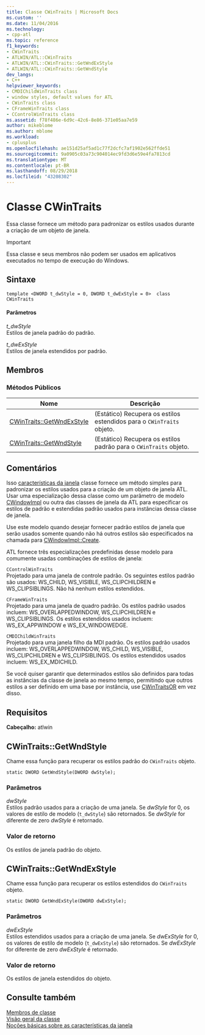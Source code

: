```yaml
---
title: Classe CWinTraits | Microsoft Docs
ms.custom: ''
ms.date: 11/04/2016
ms.technology:
- cpp-atl
ms.topic: reference
f1_keywords:
- CWinTraits
- ATLWIN/ATL::CWinTraits
- ATLWIN/ATL::CWinTraits::GetWndExStyle
- ATLWIN/ATL::CWinTraits::GetWndStyle
dev_langs:
- C++
helpviewer_keywords:
- CMDIChildWinTraits class
- window styles, default values for ATL
- CWinTraits class
- CFrameWinTraits class
- CControlWinTraits class
ms.assetid: f78f486e-6d9c-42c6-8e86-371e05aa7e59
author: mikeblome
ms.author: mblome
ms.workload:
- cplusplus
ms.openlocfilehash: ae151d25af5ad1c77f2dcfc7af1902e562ffde51
ms.sourcegitcommit: 9a0905c03a73c904014ec9fd3d6e59e4fa7813cd
ms.translationtype: MT
ms.contentlocale: pt-BR
ms.lasthandoff: 08/29/2018
ms.locfileid: "43208302"
---
```

# <a name="cwintraits-class"></a>Classe CWinTraits
Essa classe fornece um método para padronizar os estilos usados durante a criação de um objeto de janela.  
  
> [!IMPORTANT]
>  Essa classe e seus membros não podem ser usados em aplicativos executados no tempo de execução do Windows.  
  
## <a name="syntax"></a>Sintaxe  
  
```
template <DWORD t_dwStyle = 0, DWORD t_dwExStyle = 0>  class CWinTraits
```  
  
#### <a name="parameters"></a>Parâmetros  
 *t_dwStyle*  
 Estilos de janela padrão do padrão.  
  
 *t_dwExStyle*  
 Estilos de janela estendidos por padrão.  
  
## <a name="members"></a>Membros  
  
### <a name="public-methods"></a>Métodos Públicos  
  
|Nome|Descrição|  
|----------|-----------------|  
|[CWinTraits::GetWndExStyle](#getwndexstyle)|(Estático) Recupera os estilos estendidos para o `CWinTraits` objeto.|  
|[CWinTraits::GetWndStyle](#getwndstyle)|(Estático) Recupera os estilos padrão para o `CWinTraits` objeto.|  
  
## <a name="remarks"></a>Comentários  
 Isso [características da janela](../../atl/understanding-window-traits.md) classe fornece um método simples para padronizar os estilos usados para a criação de um objeto de janela ATL. Usar uma especialização dessa classe como um parâmetro de modelo [CWindowImpl](../../atl/reference/cwindowimpl-class.md) ou outra das classes de janela da ATL para especificar os estilos de padrão e estendidas padrão usados para instâncias dessa classe de janela.  
  
 Use este modelo quando desejar fornecer padrão estilos de janela que serão usados somente quando não há outros estilos são especificados na chamada para [CWindowImpl::Create](../../atl/reference/cwindowimpl-class.md#create).  
  
 ATL fornece três especializações predefinidas desse modelo para comumente usadas combinações de estilos de janela:  
  
 `CControlWinTraits`  
 Projetado para uma janela de controle padrão. Os seguintes estilos padrão são usados: WS_CHILD, WS_VISIBLE, WS_CLIPCHILDREN e WS_CLIPSIBLINGS. Não há nenhum estilos estendidos.  
  
 `CFrameWinTraits`  
 Projetado para uma janela de quadro padrão. Os estilos padrão usados incluem: WS_OVERLAPPEDWINDOW, WS_CLIPCHILDREN e WS_CLIPSIBLINGS. Os estilos estendidos usados incluem: WS_EX_APPWINDOW e WS_EX_WINDOWEDGE.  
  
 `CMDIChildWinTraits`  
 Projetado para uma janela filho da MDI padrão. Os estilos padrão usados incluem: WS_OVERLAPPEDWINDOW, WS_CHILD, WS_VISIBLE, WS_CLIPCHILDREN e WS_CLIPSIBLINGS. Os estilos estendidos usados incluem: WS_EX_MDICHILD.  
  
 Se você quiser garantir que determinados estilos são definidos para todas as instâncias da classe de janela ao mesmo tempo, permitindo que outros estilos a ser definido em uma base por instância, use [CWinTraitsOR](../../atl/reference/cwintraitsor-class.md) em vez disso.  
  
## <a name="requirements"></a>Requisitos  
 **Cabeçalho:** atlwin  
  
##  <a name="getwndstyle"></a>  CWinTraits::GetWndStyle  
 Chame essa função para recuperar os estilos padrão do `CWinTraits` objeto.  
  
```
static DWORD GetWndStyle(DWORD dwStyle);
```  
  
### <a name="parameters"></a>Parâmetros  
 *dwStyle*  
 Estilos padrão usados para a criação de uma janela. Se *dwStyle* for 0, os valores de estilo de modelo (`t_dwStyle`) são retornados. Se *dwStyle* for diferente de zero *dwStyle* é retornado.  
  
### <a name="return-value"></a>Valor de retorno  
 Os estilos de janela padrão do objeto.  
  
##  <a name="getwndexstyle"></a>  CWinTraits::GetWndExStyle  
 Chame essa função para recuperar os estilos estendidos do `CWinTraits` objeto.  
  
```
static DWORD GetWndExStyle(DWORD dwExStyle);
```  
  
### <a name="parameters"></a>Parâmetros  
 *dwExStyle*  
 Estilos estendidos usados para a criação de uma janela. Se *dwExStyle* for 0, os valores de estilo de modelo (`t_dwExStyle`) são retornados. Se *dwExStyle* for diferente de zero *dwExStyle* é retornado.  
  
### <a name="return-value"></a>Valor de retorno  
 Os estilos de janela estendidos do objeto.  
  
## <a name="see-also"></a>Consulte também  
 [Membros de classe](https://msdn.microsoft.com/dbe6a147-3f01-4aea-a3fb-fe6ebadc31f8)   
 [Visão geral da classe](../../atl/atl-class-overview.md)   
 [Noções básicas sobre as características da janela](../../atl/understanding-window-traits.md)

